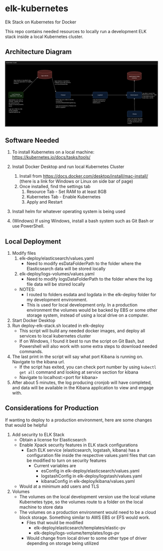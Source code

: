 # elk-kubernetes
Elk Stack on Kubernetes for Docker

This repo contains needed resources to locally run a development ELK stack inside a local Kubernetes cluster.

## Architecture Diagram
![Architecture Diagram](imgs-docs/elk-kubernetes.png)

## Software Needed

1. To install Kubernetes on a local machine: https://kubernetes.io/docs/tasks/tools/

2. Install Docker Desktop and run local Kubernetes Cluster
   1. Install from https://docs.docker.com/desktop/install/mac-install/ (there is a link for Windows or Linux on side bar of page)
   2. Once installed, find the settings tab
      1. Resource Tab - Set RAM to at least 8GB
      2. Kubernetes Tab - Enable Kubernetes
      3. Apply and Restart

3. Install helm for whatever operating system is being used
4. (Windows) If using Windows, install a bash system such as Git Bash or use PowerShell.

## Local Deployment

1. Modify files
    1. elk-deploy/elasticsearch/values.yaml
        - Need to modify esDataFolderPath to the folder where the Elasticsearch data will be stored locally
    2. elk-deploy/logs-volumes/values.yaml
        - Need to modify logsDataFolderPath to the folder where the log file data will be stored locally
    - NOTES: 
        - I routed to folders esdata and logdata in the elk-deploy folder for my development environment.
        - This is used for local development only. In a production environment the volumes would be backed by EBS or some other storage system, instead of using a local drive on a computer.    
2. Start Docker Desktop
3. Run deploy-elk-stack.sh located in elk-deploy
    - This script will build any needed docker images, and deploy all services to local kubernetes cluster 
    - If on Windows, I found it best to run the script on Git Bash, but Powershell will also work with some extra steps to download needed commands.
4. The last print in the script will say what port Kibana is running on. Navigate to the kibana url.
    - If the script has exited, you can check port number by using `kubectl get all` command and looking at service section for kibana
    - Navigate to localhost:\<port for kibana\>
5. After about 5 minutes, the log producing cronjob will have completed, and data will be available in the Kibana application to view and engage with.        

## Considerations for Production

If wanting to deploy to a production environment, here are some changes that would be helpful

1. Add security to ELK Stack
    - Obtain a license for Elasticsearch
    - Enable Xpack security features in ELK stack configurations
        - Each ELK service (elasticsearch, logstash, kibana) has a configuration file inside the respective  values.yaml files that can be modified to turn on security features
            - Current variables are
                - esConfig in elk-deploy/elasticsearch/values.yaml
                - logstashConfig in elk-deploy/logstash/values.yaml
                - kibanaConfig in elk-deploy/kibana/values.yaml
    - Would at a minimum add users and TLS
2. Volumes
    - The volumes on the local development version use the local volume Kubernetes type, so the volumes route to a folder on the local machine to store data
    - The volumes on a production environment would need to be a cloud block storage. Something similar to AWS EBS or EFS would work. 
        - Files that would be modified
            - elk-deploy/elasticsearch/templates/elastic-pv
            - elk-deploy/logs-volume/templates/logs-pv
        - Would change from local driver to some other type of driver depending on storage being utilized